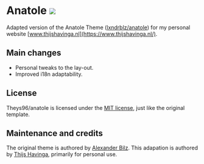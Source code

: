 # Anatole ![](https://img.shields.io/badge/license-MIT-blue.svg)

Adapted version of the Anatole Theme ([lxndrblz/anatole](https://github.com/lxndrblz/anatole)) for my personal website [www.thijshavinga.nl](https://www.thijshavinga.nl/).

## Main changes
- Personal tweaks to the lay-out.
- Improved i18n adaptability.

## License

Theys96/anatole is licensed under the [MIT license](https://github.com/theys96/anatole/blob/master/LICENSE), just like the original template.

## Maintenance and credits

The original theme is authored by [Alexander Bilz](https://github.com/lxndrblz). This adapation is authored by [Thijs Havinga](https://github.com/theys96), primarily for personal use.